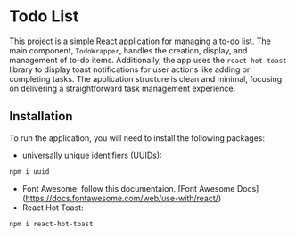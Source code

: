 # Todo List
This project is a simple React application for managing a to-do list. 
The main component, `TodoWrapper`, handles the creation, display, and management of to-do items. 
Additionally, the app uses the `react-hot-toast` library to display toast notifications for user actions like adding or completing tasks. 
The application structure is clean and minimal, focusing on delivering a straightforward task management experience.

## Installation
To run the application, you will need to install the following packages:
- universally unique identifiers (UUIDs): 
```bash
npm i uuid
```
- Font Awesome: follow this documentaion. [Font Awesome Docs] (https://docs.fontawesome.com/web/use-with/react/)
- React Hot Toast: 
```bash
npm i react-hot-toast
```
